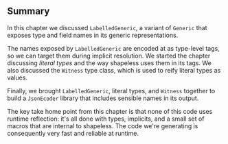 ## Summary

In this chapter we discussed `LabelledGeneric`,
a variant of `Generic` that exposes type and field names
in its generic representations.

The names exposed by `LabelledGeneric`
are encoded at as type-level tags,
so we can target them during implicit resolution.
We started the chapter discussing *literal types*
and the way shapeless uses them in its tags.
We also discussed the `Witness` type class,
which is used to reify literal types as values.

Finally, we brought `LabelledGeneric`,
literal types, and `Witness` together to build a `JsonEcoder` library
that includes sensible names in its output.

The key take home point from this chapter
is that none of this code uses runtime reflection:
it's all done with types, implicits,
and a small set of macros that are internal to shapeless.
The code we're generating is consequently 
very fast and reliable at runtime.
